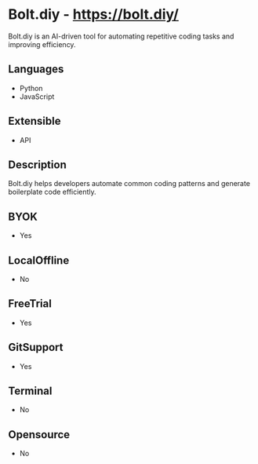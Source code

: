 # Bolt.diy - https://bolt.diy/
Bolt.diy is an AI-driven tool for automating repetitive coding tasks and improving efficiency.
 ## Languages      
 - Python      
 - JavaScript      
 ## Extensible      
 - API      
 ## Description      
 Bolt.diy helps developers automate common coding patterns and generate boilerplate code efficiently.      
 ## BYOK      
 - Yes      
 ## LocalOffline      
 - No      
 ## FreeTrial      
 - Yes      
 ## GitSupport      
 - Yes      
 ## Terminal      
 - No      
 ## Opensource      
 - No      
